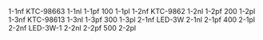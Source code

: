 1-1nf KTC-98663 1-1nl  1-1pf 100 1-1pl
1-2nf KTC-9862 1-2nl   1-2pf 200 1-2pl
1-3nf KTC-98613 1-3nl  1-3pf 300 1-3pl
2-1nf LED-3W 2-1nl     2-1pf 400 2-1pl
2-2nf LED-3W-1 2-2nl   2-2pf 500 2-2pl